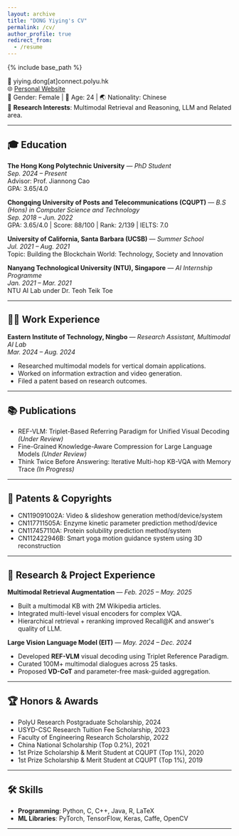 ```yaml
---
layout: archive
title: "DONG Yiying's CV"
permalink: /cv/
author_profile: true
redirect_from:
  - /resume
---
```


{% include base_path %}

📧 yiying.dong[at]connect.polyu.hk  
🌐 [Personal Website](https://github.com/Evie-Dong)  
👩 Gender: Female | 🎂 Age: 24 | 🌏 Nationality: Chinese  
🔬 **Research Interests**: Multimodal Retrieval and Reasoning, LLM and Related area.

---

## 🎓 Education

**The Hong Kong Polytechnic University** — *PhD Student*  
*Sep. 2024 – Present*  
Advisor: Prof. Jiannong Cao  
GPA: 3.65/4.0  

**Chongqing University of Posts and Telecommunications (CQUPT)** — *B.S (Hons) in Computer Science and Technology*  
*Sep. 2018 – Jun. 2022*  
GPA: 3.65/4.0 | Score: 88/100 | Rank: 2/139 | IELTS: 7.0

**University of California, Santa Barbara (UCSB)** — *Summer School*  
*Jul. 2021 – Aug. 2021*  
Topic: Building the Blockchain World: Technology, Society and Innovation

**Nanyang Technological University (NTU), Singapore** — *AI Internship Programme*  
*Jan. 2021 – Mar. 2021*  
NTU AI Lab under Dr. Teoh Teik Toe

---

## 🧑‍🔬 Work Experience

**Eastern Institute of Technology, Ningbo** — *Research Assistant, Multimodal AI Lab*  
*Mar. 2024 – Aug. 2024*  
- Researched multimodal models for vertical domain applications.  
- Worked on information extraction and video generation.  
- Filed a patent based on research outcomes.  

---

## 📚 Publications

- REF-VLM: Triplet-Based Referring Paradigm for Unified Visual Decoding *(Under Review)*  
- Fine-Grained Knowledge-Aware Compression for Large Language Models *(Under Review)*  
- Think Twice Before Answering: Iterative Multi-hop KB-VQA with Memory Trace *(In Progress)*  

---

## 🧾 Patents & Copyrights

- CN119091002A: Video & slideshow generation method/device/system  
- CN117711505A: Enzyme kinetic parameter prediction method/device  
- CN117457110A: Protein solubility prediction method/system  
- CN112422946B: Smart yoga motion guidance system using 3D reconstruction  

---

## 🔬 Research & Project Experience

**Multimodal Retrieval Augmentation** — *Feb. 2025 – May. 2025*  
- Built a multimodal KB with 2M Wikipedia articles.  
- Integrated multi-level visual encoders for complex VQA.  
- Hierarchical retrieval + reranking improved Recall@K and answer's quality of LLM.

**Large Vision Language Model (EIT)** — *May. 2024 – Dec. 2024*  
- Developed **REF-VLM** visual decoding using Triplet Reference Paradigm.  
- Curated 100M+ multimodal dialogues across 25 tasks.  
- Proposed **VD-CoT** and parameter-free mask-guided aggregation.

---

## 🏆 Honors & Awards

- PolyU Research Postgraduate Scholarship, 2024  
- USYD-CSC Research Tuition Fee Scholarship, 2023  
- Faculty of Engineering Research Scholarship, 2022  
- China National Scholarship (Top 0.2%), 2021  
- 1st Prize Scholarship & Merit Student at CQUPT (Top 1%), 2020
- 1st Prize Scholarship & Merit Student at CQUPT (Top 1%), 2019  

---

## 🛠 Skills

- **Programming**: Python, C, C++, Java, R, LaTeX  
- **ML Libraries**: PyTorch, TensorFlow, Keras, Caffe, OpenCV  

---

